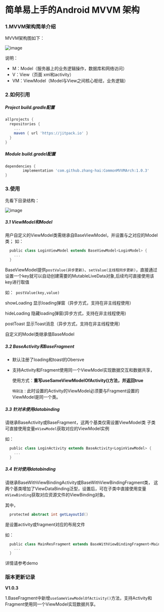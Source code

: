 # 简单易上手的Android MVVM 架构
### 1.MVVM架构简单介绍
MVVM架构图如下：

![image](https://user-images.githubusercontent.com/13979829/132184570-a92da25b-4c11-4a5d-a081-38dfb58a18db.png)

说明：
- M：Model（服务器上的业务逻辑操作，数据库和网络访问）
- V：View（页面 xml和activity）
- VM：ViewModel（Model与View之间核心枢纽，业务逻辑）



### 2.如何引用

##### Project build.gradle配置

```groovy
allprojects {
  repositories {
    ...
    maven { url 'https://jitpack.io' }
  }
}
```

##### Module build.gradel配置

```groovy
dependencies {
        implementation 'com.github.zhang-hai:CommonMVVMArch:1.0.3'
}
```


### 3.使用

先看下目录结构：

![image](https://user-images.githubusercontent.com/13979829/132186669-f7a0add5-0ee9-4c55-8b5f-ee49c8d4926d.png)

##### 3.1 ViewModel和Model
用户自定义的ViewModel类需继承自BaseViewModel，并设置与之对应的Model类；
如：
```groovy
  public class LoginViewModel extends BaseViewModel<LoginModel> {
    ...
  }
```

BaseViewModel提供`postValue(异步更新)`、`setValue(主线程同步更新)`，直接通过设置一个key就可以自动创建需要的MutableLiveData对象,后续均可直接使用该key进行取值

如：` postValue(key,value)`

showLoading 显示loading弹窗（异步方式，支持在非主线程使用）

hideLoading 隐藏loading弹窗(异步方式，支持在非主线程使用)

postToast   显示Toast消息（异步方式，支持在非主线程使用）

自定义的Model类继承值BaseModel

##### 3.2 BaseActivity和BaseFragment

- 默认注册了loading和toast的Obersve

- 支持Activity和Fragment使用同一个ViewModel实现数据交互和数据共享，

	使用方式：**重写useSameViewModelOfActivity()方法，并返回true**

	`特别注：`此时设置的Activity的ViewModel必须要与Fragment设置的ViewModel是同一个类。



##### 3.3 针对未使用databinding
请继承BaseActivity或BaseFragment，这两个基类仅需设置ViewModel类
子类可直接使用变量`mViewModel`获取对应的ViewModel实例

如：
```groovy
  public class LoginActivity extends BaseActivity<LoginViewModel> {
    ...
  }
```



##### 3.4 针对使用databinding
请继承BaseWithViewBindingActivity或BaseWithViewBindingFragment类，
这两个基类增加了ViewDataBinding泛型，设置后，可在子类中直接使用变量`mViewBinding`获取对应资源文件的ViewBinding对象。

其中，

```groovy
  protected abstract int getLayoutId()
```
是设置activity或fragment对应的布局文件

如：
```groovy
  public class MainResFragment extends BaseWithViewBindingFragment<MainResViewModel, FragmentMainResBinding> {
    ...
  }
```


详情请参考demo


### 版本更新记录

**V1.0.3**

1.BaseFragment中新增` useSameViewModelOfActivity() `方法，支持Activity和Fragment使用同一个ViewModel实现数据共享。

